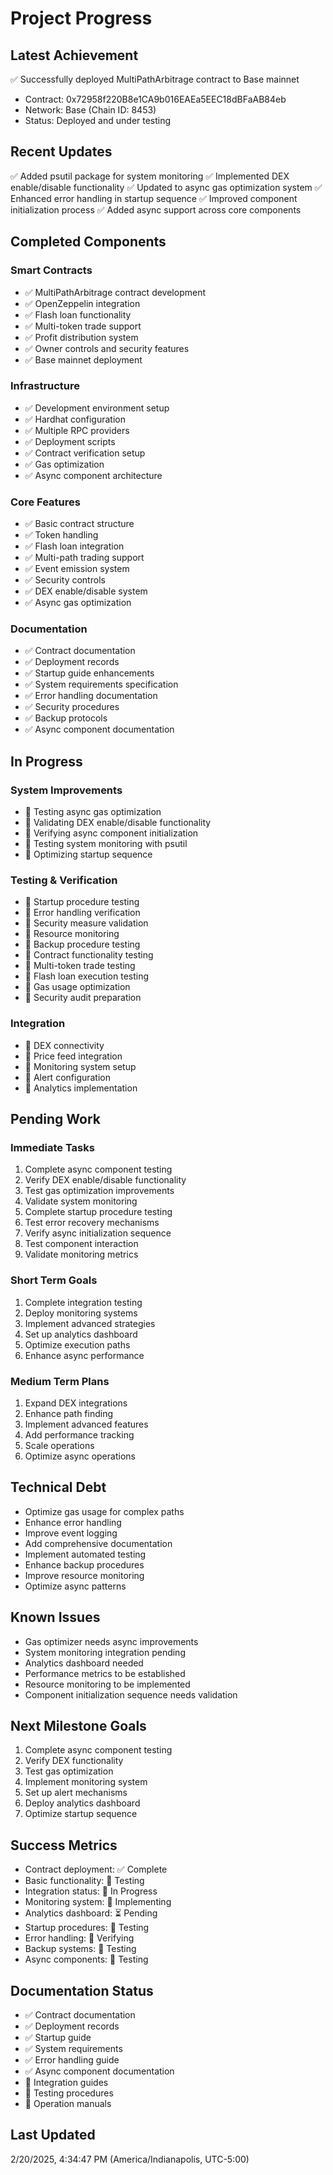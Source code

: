 # Project Progress

## Latest Achievement
✅ Successfully deployed MultiPathArbitrage contract to Base mainnet
- Contract: 0x72958f220B8e1CA9b016EAEa5EEC18dBFaAB84eb
- Network: Base (Chain ID: 8453)
- Status: Deployed and under testing

## Recent Updates
✅ Added psutil package for system monitoring
✅ Implemented DEX enable/disable functionality
✅ Updated to async gas optimization system
✅ Enhanced error handling in startup sequence
✅ Improved component initialization process
✅ Added async support across core components

## Completed Components

### Smart Contracts
- ✅ MultiPathArbitrage contract development
- ✅ OpenZeppelin integration
- ✅ Flash loan functionality
- ✅ Multi-token trade support
- ✅ Profit distribution system
- ✅ Owner controls and security features
- ✅ Base mainnet deployment

### Infrastructure
- ✅ Development environment setup
- ✅ Hardhat configuration
- ✅ Multiple RPC providers
- ✅ Deployment scripts
- ✅ Contract verification setup
- ✅ Gas optimization
- ✅ Async component architecture

### Core Features
- ✅ Basic contract structure
- ✅ Token handling
- ✅ Flash loan integration
- ✅ Multi-path trading support
- ✅ Event emission system
- ✅ Security controls
- ✅ DEX enable/disable system
- ✅ Async gas optimization

### Documentation
- ✅ Contract documentation
- ✅ Deployment records
- ✅ Startup guide enhancements
- ✅ System requirements specification
- ✅ Error handling documentation
- ✅ Security procedures
- ✅ Backup protocols
- ✅ Async component documentation

## In Progress

### System Improvements
- 🔄 Testing async gas optimization
- 🔄 Validating DEX enable/disable functionality
- 🔄 Verifying async component initialization
- 🔄 Testing system monitoring with psutil
- 🔄 Optimizing startup sequence

### Testing & Verification
- 🔄 Startup procedure testing
- 🔄 Error handling verification
- 🔄 Security measure validation
- 🔄 Resource monitoring
- 🔄 Backup procedure testing
- 🔄 Contract functionality testing
- 🔄 Multi-token trade testing
- 🔄 Flash loan execution testing
- 🔄 Gas usage optimization
- 🔄 Security audit preparation

### Integration
- 🔄 DEX connectivity
- 🔄 Price feed integration
- 🔄 Monitoring system setup
- 🔄 Alert configuration
- 🔄 Analytics implementation

## Pending Work

### Immediate Tasks
1. Complete async component testing
2. Verify DEX enable/disable functionality
3. Test gas optimization improvements
4. Validate system monitoring
5. Complete startup procedure testing
6. Test error recovery mechanisms
7. Verify async initialization sequence
8. Test component interaction
9. Validate monitoring metrics

### Short Term Goals
1. Complete integration testing
2. Deploy monitoring systems
3. Implement advanced strategies
4. Set up analytics dashboard
5. Optimize execution paths
6. Enhance async performance

### Medium Term Plans
1. Expand DEX integrations
2. Enhance path finding
3. Implement advanced features
4. Add performance tracking
5. Scale operations
6. Optimize async operations

## Technical Debt
- Optimize gas usage for complex paths
- Enhance error handling
- Improve event logging
- Add comprehensive documentation
- Implement automated testing
- Enhance backup procedures
- Improve resource monitoring
- Optimize async patterns

## Known Issues
- Gas optimizer needs async improvements
- System monitoring integration pending
- Analytics dashboard needed
- Performance metrics to be established
- Resource monitoring to be implemented
- Component initialization sequence needs validation

## Next Milestone Goals
1. Complete async component testing
2. Verify DEX functionality
3. Test gas optimization
4. Implement monitoring system
5. Set up alert mechanisms
6. Deploy analytics dashboard
7. Optimize startup sequence

## Success Metrics
- Contract deployment: ✅ Complete
- Basic functionality: 🔄 Testing
- Integration status: 🔄 In Progress
- Monitoring system: 🔄 Implementing
- Analytics dashboard: ⏳ Pending
- Startup procedures: 🔄 Testing
- Error handling: 🔄 Verifying
- Backup systems: 🔄 Testing
- Async components: 🔄 Testing

## Documentation Status
- ✅ Contract documentation
- ✅ Deployment records
- ✅ Startup guide
- ✅ System requirements
- ✅ Error handling guide
- ✅ Async component documentation
- 🔄 Integration guides
- 🔄 Testing procedures
- 🔄 Operation manuals

## Last Updated
2/20/2025, 4:34:47 PM (America/Indianapolis, UTC-5:00)
